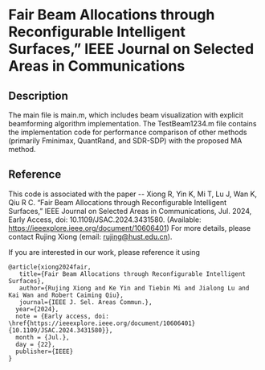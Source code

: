 # Fair Beam Allocations through Reconfigurable Intelligent Surfaces,” IEEE Journal on Selected Areas in Communications
## Description
The main file is main.m, which includes beam visualization with explicit beamforming algorithm implementation. 
The TestBeam1234.m file contains the implementation code for performance comparison of other methods (primarily Fminimax, QuantRand, and SDR-SDP) with the proposed MA method.


## Reference 
This code is associated with the paper --
Xiong R, Yin K, Mi T, Lu J, Wan K, Qiu R C. “Fair Beam Allocations through Reconfigurable Intelligent Surfaces,” IEEE Journal on Selected Areas in Communications, Jul. 2024, Early Access, doi: 10.1109/JSAC.2024.3431580. (Available: https://ieeexplore.ieee.org/document/10606401)
For more details, please contact Rujing Xiong (email: rujing@hust.edu.cn).

If you are interested in our work, please reference it using
```
@article{xiong2024fair,
   title={Fair Beam Allocations through Reconfigurable Intelligent Surfaces}, 
   author={Rujing Xiong and Ke Yin and Tiebin Mi and Jialong Lu and Kai Wan and Robert Caiming Qiu},
   journal={IEEE J. Sel. Areas Commun.},
  year={2024},
  note = {Early access, doi: \href{https://ieeexplore.ieee.org/document/10606401}{10.1109/JSAC.2024.3431580}},
  month = {Jul.},
  day = {22},
  publisher={IEEE}
}
```

